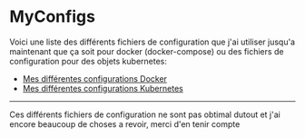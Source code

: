 # MyConfigs

Voici une liste des différents fichiers de configuration que j'ai utiliser jusqu'a maintenant que ça soit pour docker (docker-compose) ou des fichiers de configuration pour des objets kubernetes:

- [Mes différentes configurations Docker](./Docker/dockerDocuNavigation.md)
- [Mes différentes configurations Kubernetes](Kubernetes/KubernetesDocuNavigation.md)

---

Ces différents fichiers de configuration ne sont pas obtimal dutout et j'ai encore beaucoup de choses a revoir, merci d'en tenir compte
